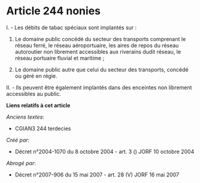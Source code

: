 # Article 244 nonies

I. - Les débits de tabac spéciaux sont implantés sur :

1. Le domaine public concédé du secteur des transports comprenant le réseau ferré, le réseau aéroportuaire, les aires de
repos du réseau autoroutier non librement accessibles aux riverains dudit réseau, le réseau portuaire fluvial et maritime ;

2. Le domaine public autre que celui du secteur des transports, concédé ou géré en régie.

II. - Ils peuvent être également implantés dans des enceintes non librement accessibles au public.

**Liens relatifs à cet article**

_Anciens textes_:

  - CGIAN3 244 terdecies

_Créé par_:

  - Décret n°2004-1070 du 8 octobre 2004 - art. 3 () JORF 10 octobre 2004

_Abrogé par_:

  - Décret n°2007-906 du 15 mai 2007 - art. 28 (V) JORF 16 mai 2007
